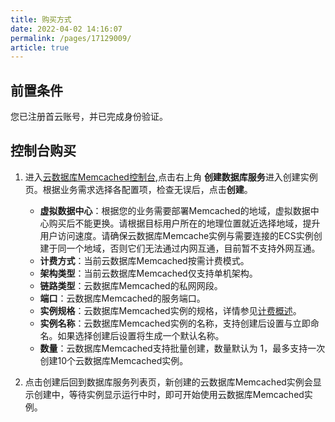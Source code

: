 ```yaml
---
title: 购买方式
date: 2022-04-02 14:16:07
permalink: /pages/17129009/
article: true
---
```


## 前置条件

您已注册首云账号，并已完成身份验证。

## 控制台购买

1. 进入[云数据库Memcached控制台](https://console.capitalonline.net/dbmemcached),点击右上角 **创建数据库服务**进入创建实例页。根据业务需求选择各配置项，检查无误后，点击**创建**。

   - **虚拟数据中心**：根据您的业务需要部署Memcached的地域，虚拟数据中心购买后不能更换。请根据目标用户所在的地理位置就近选择地域，提升用户访问速度。请确保云数据库Memcache实例与需要连接的ECS实例创建于同一个地域，否则它们无法通过内网互通，目前暂不支持外网互通。
   - **计费方式**：当前云数据库Memcached按需计费模式。
   - **架构类型**：当前云数据库Memcached仅支持单机架构。
   - **链路类型**：云数据库Memcached的私网网段。
   - **端口**：云数据库Memcached的服务端口。
   - **实例规格**：云数据库Memcached实例的规格，详情参见[计费概述](00.计费概述.md)。
   - **实例名称**：云数据库Memcached实例的名称，支持创建后设置与立即命名。如果选择创建后设置将生成一个默认名称。
   - **数量**：云数据库Memcached支持批量创建，数量默认为 1，最多支持一次创建10个云数据库Memcached实例。
2. 点击创建后回到数据库服务列表页，新创建的云数据库Memcached实例会显示创建中，等待实例显示运行中时，即可开始使用云数据库Memcached实例。
